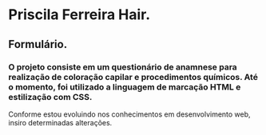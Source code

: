 # Priscila Ferreira Hair.

## Formulário.

### O projeto consiste em um questionário de anamnese para realização de coloração capilar e procedimentos químicos. Até o momento, foi utilizado a linguagem de marcação HTML e estilização com CSS.
Conforme estou evoluindo nos conhecimentos em desenvolvimento web, insiro determinadas alterações.

